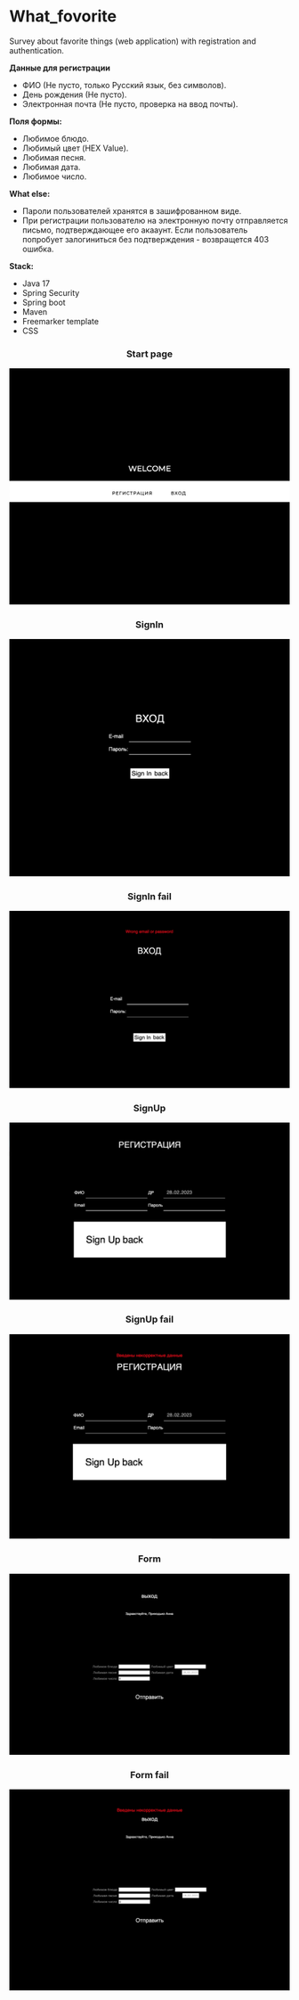 # What_fovorite
Survey about favorite things (web application) with registration and authentication.

**Данные для регистрации**

- ФИО (Не пусто, только Русский язык, без символов).
- День рождения (Не пусто).
- Электронная почта (Не пусто, проверка на ввод почты).

**Поля формы:**

- Любимое блюдо.
- Любимый цвет (HEX Value).
- Любимая песня.
- Любимая дата.
- Любимое число.

**What else:**
- Пароли пользователей хранятся в зашифрованном виде.
- При регистрации пользователю на электронную почту отправляется письмо, подтверждающее его акааунт. Если пользователь попробует залогиниться без подтверждения - возвращется 403 ошибка.

**Stack:**
- Java 17
- Spring Security
- Spring boot
- Maven
- Freemarker template
- CSS

<h3 align="center">Start page</h3>

![start](https://github.com/nonestbonum/What_fovorite/blob/main/screens_/start.png)

<h3 align="center">SignIn</h3>

![start](https://github.com/nonestbonum/What_fovorite/blob/main/screens_/signIn.png)

<h3 align="center">SignIn fail</h3>

![start](https://github.com/nonestbonum/What_fovorite/blob/main/screens_/signInFail.png)

<h3 align="center">SignUp</h3>

![start](https://github.com/nonestbonum/What_fovorite/blob/main/screens_/signUp.png)

<h3 align="center">SignUp fail</h3>

![start](https://github.com/nonestbonum/What_fovorite/blob/main/screens_/signUpFail.png)

<h3 align="center">Form</h3>

![start](https://github.com/nonestbonum/What_fovorite/blob/main/screens_/form.png)

<h3 align="center">Form fail</h3>

![start](https://github.com/nonestbonum/What_fovorite/blob/main/screens_/formFail.png)
